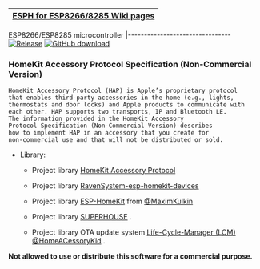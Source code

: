 [ESPH for ESP8266/8285 Wiki pages ](https://github.com/wwns/esph-devices/wiki) |
-------------------------------------------------------------------------------|


 ESP8266/ESP8285 microcontroller 
|--------------------------------
[![Release](https://img.shields.io/github/v/tag/wwns/esph?style=for-the-badge&logo=appveyor&color=blue&label=release)](https://github.com/wwns/esph/releases)
[![GitHub download](https://img.shields.io/github/downloads/wwns/esph/total.svg?style=for-the-badge&logo=appveyor)](https://github.com/wwns/esph/releases/latest)

### HomeKit Accessory Protocol Specification (Non-Commercial Version)

```
HomeKit Accessory Protocol (HAP) is Apple’s proprietary protocol 
that enables third-party accessories in the home (e.g., lights, 
thermostats and door locks) and Apple products to communicate with
each other. HAP supports two transports, IP and Bluetooth LE. 
The information provided in the HomeKit Accessory 
Protocol Specification (Non-Commercial Version) describes 
how to implement HAP in an accessory that you create for 
non-commercial use and that will not be distributed or sold.
```


* Library:
  * Project library [HomeKit Accessory Protocol ](https://developer.apple.com/homekit/) 
  
  * Project library [RavenSystem-esp-homekit-devices](https://github.com/RavenSystem/esp-homekit-devices) 

  * Project library [ESP-HomeKit](https://github.com/maximkulkin/esp-homekit) from [@MaximKulkin](https://github.com/maximkulkin)

  * Project library [SUPERHOUSE](https://github.com/SuperHouse/esp-open-rtos) .

  * Project library OTA update system [Life-Cycle-Manager (LCM)](https://github.com/HomeACcessoryKid/life-cycle-manager)
[@HomeACessoryKid](https://github.com/HomeACcessoryKid) .



**Not allowed to use or distribute this software for a commercial purpose.**
